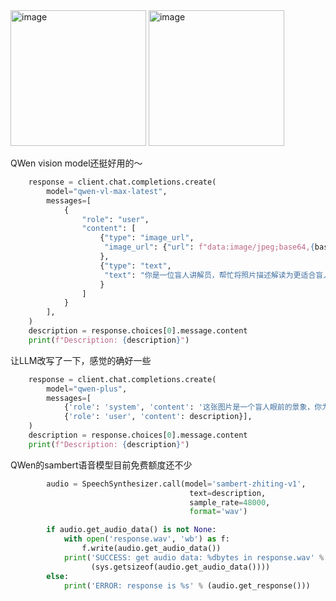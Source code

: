 
<img width="217" alt="image" src="https://github.com/user-attachments/assets/2dba0a02-a9fd-47a6-a413-b08edba6e960">
<img width="217" alt="image" src="https://github.com/user-attachments/assets/280e5478-ee1f-4d23-ad12-e30e94e54890">


QWen vision model还挺好用的～

```python
    response = client.chat.completions.create(
        model="qwen-vl-max-latest",
        messages=[
            {
                "role": "user",
                "content": [
                    {"type": "image_url",
                     "image_url": {"url": f"data:image/jpeg;base64,{base64_image}"}
                    },
                    {"type": "text",
                     "text": "你是一位盲人讲解员，帮忙将照片描述解读为更适合盲人理解的内容描述"
                    }
                ]
            }
        ],
    )
    description = response.choices[0].message.content
    print(f"Description: {description}")
```
让LLM改写了一下，感觉的确好一些

```python
    response = client.chat.completions.create(
        model="qwen-plus",
        messages=[
            {'role': 'system', 'content': '这张图片是一个盲人眼前的景象，你为他生成更加自然的场景描述，以便讲解给盲人听，让他感受到周边的环境，同时感受到周边的美，增强他的幸福感和自信心。以 < 在你的面前… > 开始，以 < 感谢你的聆听 > 结束。讲解中不要出现让盲人感到不舒服的内容，比如 < 你看不见 > 类似的描述，总字数保持在200字。'},
            {'role': 'user', 'content': description}],
    )
    description = response.choices[0].message.content
    print(f"Description: {description}")
```

QWen的sambert语音模型目前免费额度还不少

```python
        audio = SpeechSynthesizer.call(model='sambert-zhiting-v1',
                                        text=description,
                                        sample_rate=48000,
                                        format='wav')

        if audio.get_audio_data() is not None:
            with open('response.wav', 'wb') as f:
                f.write(audio.get_audio_data())
            print('SUCCESS: get audio data: %dbytes in response.wav' %
                  (sys.getsizeof(audio.get_audio_data())))
        else:
            print('ERROR: response is %s' % (audio.get_response()))
```
